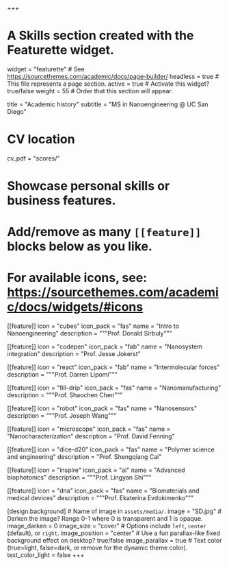 +++
# A Skills section created with the Featurette widget.
widget = "featurette"  # See https://sourcethemes.com/academic/docs/page-builder/
headless = true  # This file represents a page section.
active = true  # Activate this widget? true/false
weight = 55  # Order that this section will appear.

title = "Academic history"
subtitle = "MS in Nanoengineering @ UC San Diego"

# CV location
cv_pdf = "scores/"



# Showcase personal skills or business features.
# 
# Add/remove as many `[[feature]]` blocks below as you like.
# 
# For available icons, see: https://sourcethemes.com/academic/docs/widgets/#icons

[[feature]]
  icon = "cubes"
  icon_pack = "fas"
  name = "Intro to Nanoengineering"
  description = """Prof. Donald Sirbuly"""  

[[feature]]
  icon = "codepen"
  icon_pack = "fab"
  name = "Nanosystem integration"
  description = "Prof. Jesse Jokerst" 

[[feature]]
  icon = "react"
  icon_pack = "fab"
  name = "Intermolecular forces"
  description = """Prof. Darren Lipomi"""

[[feature]]
  icon = "fill-drip"
  icon_pack = "fas"
  name = "Nanomanufacturing"
  description = """Prof. Shaochen Chen"""
  
 [[feature]]
  icon = "robot"
  icon_pack = "fas"
  name = "Nanosensors"
  description = """Prof. Joseph Wang"""
  
 [[feature]]
  icon = "microscope"
  icon_pack = "fas"
  name = "Nanocharacterization"
  description = "Prof. David Fenning"
  
  [[feature]]
  icon = "dice-d20"
  icon_pack = "fas"
  name = "Polymer science and engineering"
  description = "Prof. Shengqiang Cai"

[[feature]]
  icon = "inspire"
  icon_pack = "ai"
  name = "Advanced biophotonics"
  description = """Prof. Lingyan Shi"""
  
  [[feature]]
  icon = "dna"
  icon_pack = "fas"
  name = "Biomaterials and medical devices"
  description = """Prof. Ekaterina Evdokimenko"""

[design.background]
    # Name of image in `assets/media/`.
    image = "SD.jpg"
    # Darken the image? Range 0-1 where 0 is transparent and 1 is opaque.
    image_darken = 0
    image_size = "cover"
    # Options include `left`, `center` (default), or `right`.
    image_position = "center"
    # Use a fun parallax-like fixed background effect on desktop? true/false
    image_parallax = true
    # Text color (true=light, false=dark, or remove for the dynamic theme color).
    text_color_light = false
+++
